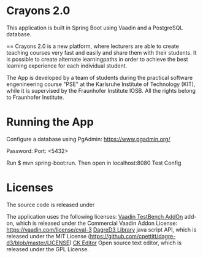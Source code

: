 Crayons 2.0
==================================

This application is built in Spring Boot using Vaadin and a PostgreSQL database. 

==
Crayons 2.0 is a new platform, where lecturers are able to create teaching courses very fast and easily and share them with their students. 
It is possible to create alternate learningpaths in order to achieve the best learning experience for each individual student.

The App is developed by a team of students during the practical software engenineering course "PSE" at the Karlsruhe Institute of Technology (KIT),
while it is supervised by the Fraunhofer Institute IOSB. 
All the rights belong to Fraunhofer Institute.

Running the App
==
Configure a database using PgAdmin: https://www.pgadmin.org/

Password: <Schwan>
Port: <5432>

Run $ mvn spring-boot:run. Then open in localhost:8080
<TODO> Test Config

Licenses
==
The source code is released under <TODO>

The application uses the following licenses:
[Vaadin TestBench AddOn](https://vaadin.com/charts) add-on, which is released under the Commercial Vaadin Addon License: https://vaadin.com/license/cval-3
[DagreD3 Library](https://github.com/cpettitt/dagre-d3) java script API, which is released under the  MIT License (https://github.com/cpettitt/dagre-d3/blob/master/LICENSE)
[CK Editor](http://ckeditor.com/) Open source text editor, which is released under the GPL License.
